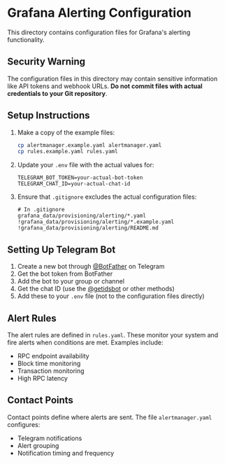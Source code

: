 # Grafana Alerting Configuration

This directory contains configuration files for Grafana's alerting functionality.

## Security Warning

The configuration files in this directory may contain sensitive information like API tokens and webhook URLs.
**Do not commit files with actual credentials to your Git repository**.

## Setup Instructions

1. Make a copy of the example files:

   ```bash
   cp alertmanager.example.yaml alertmanager.yaml
   cp rules.example.yaml rules.yaml
   ```

2. Update your `.env` file with the actual values for:

   ```
   TELEGRAM_BOT_TOKEN=your-actual-bot-token
   TELEGRAM_CHAT_ID=your-actual-chat-id
   ```

3. Ensure that `.gitignore` excludes the actual configuration files:
   ```
   # In .gitignore
   grafana_data/provisioning/alerting/*.yaml
   !grafana_data/provisioning/alerting/*.example.yaml
   !grafana_data/provisioning/alerting/README.md
   ```

## Setting Up Telegram Bot

1. Create a new bot through [@BotFather](https://t.me/botfather) on Telegram
2. Get the bot token from BotFather
3. Add the bot to your group or channel
4. Get the chat ID (use the [@getidsbot](https://t.me/getidsbot) or other methods)
5. Add these to your `.env` file (not to the configuration files directly)

## Alert Rules

The alert rules are defined in `rules.yaml`. These monitor your system and fire alerts
when conditions are met. Examples include:

- RPC endpoint availability
- Block time monitoring
- Transaction monitoring
- High RPC latency

## Contact Points

Contact points define where alerts are sent. The file `alertmanager.yaml` configures:

- Telegram notifications
- Alert grouping
- Notification timing and frequency

